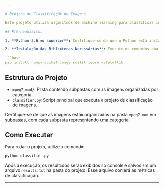 ```yaml
---

# Projeto de Classificação de Imagens

Este projeto utiliza algoritmos de machine learning para classificar imagens em diferentes categorias. Ele foi desenvolvido em Python e requer algumas bibliotecas adicionais para funcionar.

## Pré-requisitos

1. **Python 3.6 ou superior**: Certifique-se de que o Python está instalado na sua máquina. [Baixe aqui](https://www.python.org/downloads/).

2. **Instalação das Bibliotecas Necessárias**: Execute os comandos abaixo para instalar as bibliotecas usadas no projeto:

```bash
pip install numpy scikit-image scikit-learn matplotlib
```

## Estrutura do Projeto

- `mpeg7_mod/`: Pasta contendo subpastas com as imagens organizadas por categoria.
- `classifier.py`: Script principal que executa o projeto de classificação de imagens.

Certifique-se de que as imagens estão organizadas na pasta `mpeg7_mod` em subpastas, com cada subpasta representando uma categoria.

## Como Executar

Para rodar o projeto, utilize o comando:

```bash
python classifier.py
```

Após a execução, os resultados serão exibidos no console e salvos em um arquivo `results.txt` na pasta do projeto. Esse arquivo conterá as métricas de classificação.

---
```


